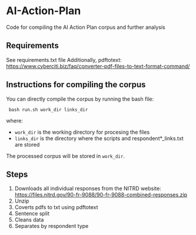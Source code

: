 # AI-Action-Plan
Code for compiling the AI Action Plan corpus and further analysis

## Requirements
See requirements.txt file
Additionally, pdftotext: https://www.cyberciti.biz/faq/converter-pdf-files-to-text-format-command/

## Instructions for compiling the corpus
You can directly compile the corpus by running the bash file:

``` bash run.sh work_dir links_dir```

where:
- ``` work_dir ``` is the working directory for procesing the files
- ``` links_dir ``` is the directory where the scripts and respondent*_links.txt are stored

The processed corpus will be stored in ``` work_dir ```.

## Steps
1. Downloads all individual responses from the NITRD website: https://files.nitrd.gov/90-fr-9088/90-fr-9088-combined-responses.zip
2. Unzip
3. Coverts pdfs to txt using pdftotext
4. Sentence split
5. Cleans data
6. Separates by respondent type
